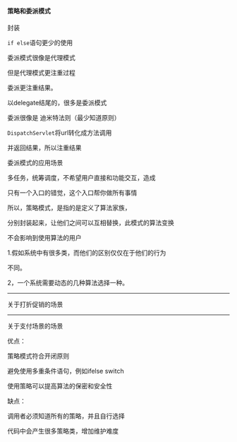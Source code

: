 #### 策略和委派模式

封装

`if else`语句更少的使用

委派模式很像是代理模式

但是代理模式更注重过程

委派更注重结果。

以delegate结尾的，很多是委派模式

委派很像是 迪米特法则（最少知道原则）

`DispatchServlet`将url转化成方法调用

并返回结果，所以注重结果

委派模式的应用场景

多任务，统筹调度，不希望用户直接和功能交互，造成

只有一个入口的错觉，这个入口帮你做所有事情

所以，策略模式，是指的是定义了算法家族，

分别封装起来，让他们之间可以互相替换，此模式的算法变换

不会影响到使用算法的用户

1.假如系统中有很多类，而他们的区别仅仅在于他们的行为

不同。

2，一个系统需要动态的几种算法选择一种。

----

关于打折促销的场景

-----

关于支付场景的场景

优点：

策略模式符合开闭原则

避免使用多重条件语句，例如ifelse switch

使用策略可以提高算法的保密和安全性

缺点：

调用者必须知道所有的策略，并且自行选择

代码中会产生很多策略类，增加维护难度